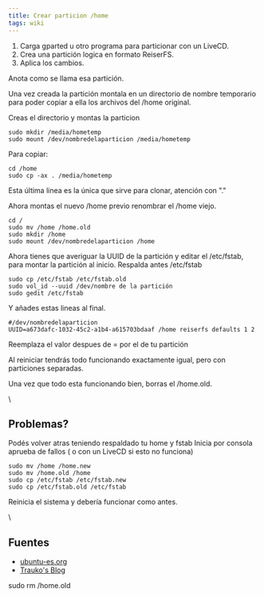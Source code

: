 ```yaml
---
title: Crear particion /home
tags: wiki
---
```


1.  Carga gparted u otro programa para particionar con un LiveCD.
2.  Crea una partición logica en formato ReiserFS.
3.  Aplica los cambios.

Anota como se llama esa partición.

Una vez creada la partición montala en un directorio de nombre
temporario para poder copiar a ella los archivos del /home original.

Creas el directorio y montas la particion

    sudo mkdir /media/hometemp
    sudo mount /dev/nombredelaparticion /media/hometemp

Para copiar:

    cd /home
    sudo cp -ax . /media/hometemp

Esta última linea es la única que sirve para clonar, atención con "."

Ahora montas el nuevo /home previo renombrar el /home viejo.

    cd /
    sudo mv /home /home.old
    sudo mkdir /home
    sudo mount /dev/nombredelaparticion /home

Ahora tienes que averiguar la UUID de la partición y editar el
/etc/fstab, para montar la partición al inicio. Respalda antes
/etc/fstab

    sudo cp /etc/fstab /etc/fstab.old
    sudo vol_id --uuid /dev/nombre de la partición
    sudo gedit /etc/fstab

Y añades estas lineas al final.

    #/dev/nombredelaparticion
    UUID=a673dafc-1032-45c2-a1b4-a615703bdaaf /home reiserfs defaults 1 2

Reemplaza el valor despues de = por el de tu partición

Al reiniciar tendrás todo funcionando exactamente igual, pero con
particiones separadas.

Una vez que todo esta funcionando bien, borras el /home.old.

\

Problemas?
----------

Podés volver atras teniendo respaldado tu home y fstab Inicia por
consola aprueba de fallos ( o con un LiveCD si esto no funciona)

    sudo mv /home /home.new
    sudo mv /home.old /home
    sudo cp /etc/fstab /etc/fstab.new
    sudo cp /etc/fstab.old /etc/fstab

Reinicia el sistema y debería funcionar como antes.

\

Fuentes
-------

-   [ubuntu-es.org](http://www.ubuntu-es.org/index.php?q=node/75626)
-   [Trauko's
    Blog](http://trauko.wordpress.com/2007/11/06/crear-una-particion-home-separada-en-ubuntu/)

sudo rm /home.old
